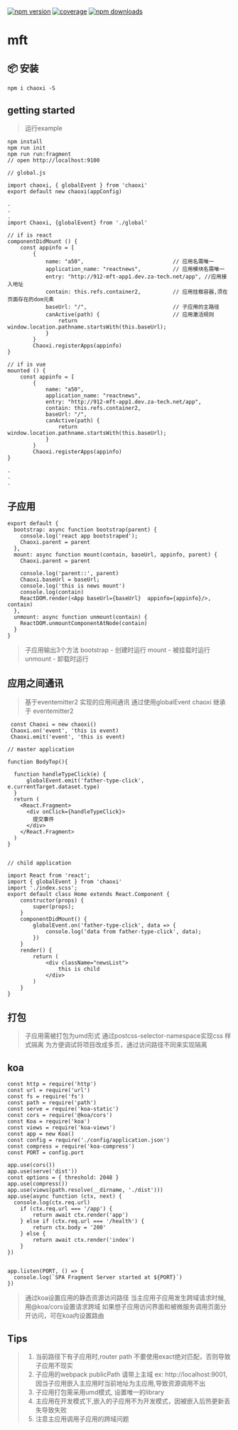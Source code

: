 # 
[![npm version](https://img.shields.io/npm/v/chaoxi.svg?style=flat-square)](https://www.npmjs.com/package/chaoxi)
[![coverage](https://img.shields.io/codecov/c/github/umijs/qiankun.svg?style=flat-square)](https://codecov.io/gh/freezestanley/chaoxi)
[![npm downloads](https://img.shields.io/npm/dt/chaoxi.svg?style=flat-square)](https://www.npmjs.com/package/chaoxi)

# mft

## 📦 安装

```shell
npm i chaoxi -S
```

## getting started

> 运行example
 ```
 npm install
 npm run init
 npm run run:fragment
 // open http://localhost:9100
 ```



```
// global.js

import chaoxi, { globalEvent } from 'chaoxi'
export default new chaoxi(appConfig)
```

```
.
.
.
import Chaoxi, {globalEvent} from './global'

// if is react 
componentDidMount () {
    const appinfo = [
        {
            name: "a50",                            // 应用名需唯一
            application_name: "reactnews",          // 应用模块名需唯一
            entry: "http://912-mft-app1.dev.za-tech.net/app", //应用接入地址
            contain: this.refs.container2,          // 应用挂载容器,须在页面存在的dom元素
            baseUrl: "/",                           // 子应用的主路径
            canActive(path) {                       // 应用激活规则
                return window.location.pathname.startsWith(this.baseUrl);
            }
        }
        Chaoxi.registerApps(appinfo)
}

// if is vue
mounted () {
    const appinfo = [
        {
            name: "a50",
            application_name: "reactnews",
            entry: "http://912-mft-app1.dev.za-tech.net/app",
            contain: this.refs.container2,
            baseUrl: "/",
            canActive(path) {
                return window.location.pathname.startsWith(this.baseUrl);
            }
        }
        Chaoxi.registerApps(appinfo)
}      

.
.
.
```

## 子应用
```
export default {
  bootstrap: async function bootstrap(parent) {
    console.log('react app bootstraped');
    Chaoxi.parent = parent
  },
  mount: async function mount(contain, baseUrl, appinfo, parent) {
    Chaoxi.parent = parent

    console.log('parent::', parent)
    Chaoxi.baseUrl = baseUrl;
    console.log('this is news mount')
    console.log(contain)
    ReactDOM.render(<App baseUrl={baseUrl}  appinfo={appinfo}/>, contain)
  },
  unmount: async function unmount(contain) {
    ReactDOM.unmountComponentAtNode(contain)
  }
}
```
> 子应用输出3个方法
> bootstrap     - 创建时运行
> mount         - 被挂载时运行
> unmount       - 卸载时运行


## 应用之间通讯
> 基于eventemitter2 实现的应用间通讯
> 通过使用globalEvent
> chaoxi 继承于 eventemitter2                                                                                                                                                                                                                                                                                                                
```
 const Chaoxi = new chaoxi()
 Chaoxi.on('event', 'this is event)
 Chaoxi.emit('event', 'this is event)
```
```
// master application

function BodyTop(){

  function handleTypeClick(e) {
      globalEvent.emit('father-type-click', e.currentTarget.dataset.type)
  }
  return (
    <React.Fragment>
      <div onClick={handleTypeClick}>
        提交事件
      </div>
    </React.Fragment>
  )
}


// child application 

import React from 'react';
import { globalEvent } from 'chaoxi'
import './index.scss';
export default class Home extends React.Component {
    constructor(props) {
        super(props);
    }
    componentDidMount() {
        globalEvent.on('father-type-click', data => {
            console.log('data from father-type-click', data);
        })
    }
    render() {
        return (
            <div className="newsList">
                this is child
            </div>
        )
    }
}
```

## 打包
> 子应用需被打包为umd形式
> 通过postcss-selector-namespace实现css 样式隔离
> 为方便调试将项目改成多页，通过访问路径不同来实现隔离

## koa

```
const http = require('http')
const url = require('url')
const fs = require('fs')
const path = require('path')
const serve = require('koa-static')
const cors = require('@koa/cors')
const Koa = require('koa')
const views = require('koa-views')
const app = new Koa()
const config = require('./config/application.json')
const compress = require('koa-compress')
const PORT = config.port

app.use(cors())
app.use(serve('dist'))
const options = { threshold: 2048 }
app.use(compress())
app.use(views(path.resolve(__dirname, './dist')))
app.use(async function (ctx, next) {
  console.log(ctx.req.url)
    if (ctx.req.url === '/app') {
        return await ctx.render('app')
    } else if (ctx.req.url === '/health') {
        return ctx.body = '200'
    } else {
        return await ctx.render('index')
    }
})


app.listen(PORT, () => {
  console.log(`SPA Fragment Server started at ${PORT}`)
})

```
> 通过koa设置应用的静态资源访问路径
> 当主应用子应用发生跨域请求时候,用@koa/cors设置请求跨域
> 如果想子应用访问界面和被微服务调用页面分开访问，可在koa内设置路由


## Tips
> 1. 当前路径下有子应用时,router path 不要使用exact绝对匹配，否则导致子应用不现实
> 2. 子应用的webpack publicPath 请带上主域 ex: http://localhost:9001, 因当子应用嵌入主应用时当前地址为主应用,导致资源调用不出
> 3. 子应用打包需采用umd模式, 设置唯一的library 
> 4. 主应用在开发模式下,嵌入的子应用不为开发模式，因被嵌入后热更新丢失导致失败
> 5. 注意主应用调用子应用的跨域问题
